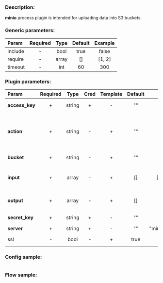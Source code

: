 ### Description:

**minio** process plugin is intended for uploading data into S3 buckets.


### Generic parameters:

| Param   | Required | Type  | Default | Example |
|:--------|:--------:|:-----:|:-------:|:-------:|
| include |    -     | bool  |  true   |  false  |
| require |    -     | array |   []    | [1, 2]  |
| timeout |    -     |  int  |   60    |   300   |

### Plugin parameters:

| Param          | Required |  Type  | Cred | Template | Default |       Example       | Description                                                                   |
|:---------------|:--------:|:------:|:----:|:--------:|:-------:|:-------------------:|:------------------------------------------------------------------------------|
| **access_key** |    +     | string |  +   |    -     |   ""    |         ""          | [Minio Admin Guide](https://docs.min.io/docs/minio-admin-complete-guide.html) |
| **action**     |    +     | string |  -   |    +     |   ""    |        "put"        | Perform action ("put" - implemented, "get" - TODO).                           |
| **bucket**     |    +     | string |  -   |    +     |   ""    |       "news"        | Bucket name.                                                                  |
| **input**      |    +     | array  |  -   |    +     |   []    |   ["data.array0"]   | List of DataItem fields with files paths.                                     |
| **output**     |    +     | array  |  -   |    +     |   []    |         []          | List of target DataItem fields.                                               |
| **secret_key** |    +     | string |  +   |    -     |   ""    |         ""          | [Minio Admin Guide](https://docs.min.io/docs/minio-admin-complete-guide.html) |
| **server**     |    +     | string |  +   |    -     |   ""    | "minio.example.com" | Minio server.                                                                 |
| ssl            |    -     |  bool  |  -   |    +     |  true   |        false        | Use SSL for connection.                                                       |


### Config sample:

```toml

```

### Flow sample:

```yaml
```